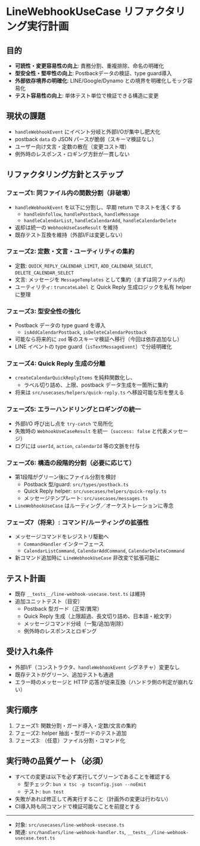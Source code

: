# LineWebhookUseCase リファクタリング実行計画

## 目的
- **可読性・変更容易性の向上**: 責務分割、重複排除、命名の明確化
- **型安全性・堅牢性の向上**: Postbackデータの検証、type guard導入
- **外部依存境界の明確化**: LINE/Google/Dynamo との境界を明確化しモック容易化
- **テスト容易性の向上**: 単体テスト単位で検証できる構造に変更

## 現状の課題
- `handleWebhookEvent` にイベント分岐と外部I/Oが集中し肥大化
- postback `data` の JSON パースが脆弱（スキーマ検証なし）
- ユーザー向け文言・定数の散在（変更コスト増）
- 例外時のレスポンス・ロギング方針が一貫しない

## リファクタリング方針とステップ
### フェーズ1: 同ファイル内の関数分割（非破壊）
- `handleWebhookEvent` を以下に分割し、早期 return でネストを浅くする
  - `handleUnfollow`, `handlePostback`, `handleMessage`
  - `handleCalendarList`, `handleCalendarAdd`, `handleCalendarDelete`
- 返却は統一の `WebhookUseCaseResult` を維持
- 既存テスト互換を維持（外部I/Fは変更しない）

### フェーズ2: 定数・文言・ユーティリティの集約
- 定数: `QUICK_REPLY_CALENDAR_LIMIT`, `ADD_CALENDAR_SELECT`, `DELETE_CALENDAR_SELECT`
- 文言: メッセージを `MessageTemplates` として集約（まずは同ファイル内）
- ユーティリティ: `truncateLabel` と Quick Reply 生成ロジックを私有 helper に整理

### フェーズ3: 型安全性の強化
- Postback データの type guard を導入
  - `isAddCalendarPostback`, `isDeleteCalendarPostback`
- 可能なら将来的に `zod` 等のスキーマ検証へ移行（今回は依存追加なし）
- LINE イベントの type guard（`isTextMessageEvent`）で分岐明確化

### フェーズ4: Quick Reply 生成の分離
- `createCalendarQuickReplyItems` を純粋関数化し、
  - ラベル切り詰め、上限、postback データ生成を一箇所に集約
- 将来は `src/usecases/helpers/quick-reply.ts` へ移設可能な形を整える

### フェーズ5: エラーハンドリングとロギングの統一
- 外部I/O 呼び出し点を `try-catch` で局所化
- 失敗時の `WebhookUseCaseResult` を統一（`success: false` と代表メッセージ）
- ログには `userId`, `action`, `calendarId` 等の文脈を付与

### フェーズ6: 構造の段階的分割（必要に応じて）
- 第1段階がグリーン後にファイル分割を検討
  - Postback 型/guard: `src/types/postback.ts`
  - Quick Reply helper: `src/usecases/helpers/quick-reply.ts`
  - メッセージテンプレート: `src/usecases/messages.ts`
- `LineWebhookUseCase` はルーティング／オーケストレーションに専念

### フェーズ7（将来）: コマンド/ルーティングの拡張性
- メッセージコマンドをレジストリ駆動へ
  - `CommandHandler` インターフェース
  - `CalendarListCommand`, `CalendarAddCommand`, `CalendarDeleteCommand`
- 新コマンド追加時に `LineWebhookUseCase` 非改変で拡張可能に

## テスト計画
- 既存 `__tests__/line-webhook-usecase.test.ts` は維持
- 追加ユニットテスト（目安）
  - Postback 型ガード（正常/異常）
  - Quick Reply 生成（上限超過、長文切り詰め、日本語・絵文字）
  - メッセージコマンド分岐（一覧/追加/削除）
  - 例外時のレスポンスとロギング

## 受け入れ条件
- 外部I/F（コンストラクタ、`handleWebhookEvent` シグネチャ）変更なし
- 既存テストがグリーン、追加テストも通過
- エラー時のメッセージと HTTP 応答が従来互換（ハンドラ側の判定が崩れない）

## 実行順序
1. フェーズ1: 関数分割・ガード導入・定数/文言の集約
2. フェーズ2: helper 抽出・型ガードのテスト追加
3. フェーズ3: （任意）ファイル分割・コマンド化

## 実行時の品質ゲート（必須）
- すべての変更は以下を必ず実行してグリーンであることを確認する
  - 型チェック: `bun x tsc -p tsconfig.json --noEmit`
  - テスト: `bun test`
- 失敗があれば修正して再実行すること（計画外の変更は行わない）
- CI導入時も同コマンドで検証可能なことを前提とする

---
- 対象: `src/usecases/line-webhook-usecase.ts`
- 関連: `src/handlers/line-webhook-handler.ts`, `__tests__/line-webhook-usecase.test.ts`